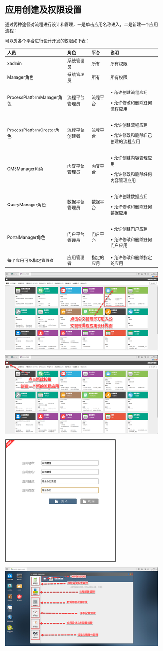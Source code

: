 # 应用创建及权限设置

通过两种途径对流程进行设计和管理，一是单击应用名称进入，二是新建一个应用流程：

可以对各个平台进行设计开发的权限如下表：

<table>
  <thead>
    <tr>
      <th style="text-align:left"><b>&#x4EBA;&#x5458;</b>
      </th>
      <th style="text-align:left"><b>&#x89D2;&#x8272;</b>
      </th>
      <th style="text-align:left"><b>&#x5E73;&#x53F0;</b>
      </th>
      <th style="text-align:left"><b>&#x8BF4;&#x660E;</b>
      </th>
    </tr>
  </thead>
  <tbody>
    <tr>
      <td style="text-align:left">xadmin</td>
      <td style="text-align:left">&#x7CFB;&#x7EDF;&#x7BA1;&#x7406;&#x5458;</td>
      <td style="text-align:left">&#x6240;&#x6709;</td>
      <td style="text-align:left">&#x6240;&#x6709;&#x6743;&#x9650;</td>
    </tr>
    <tr>
      <td style="text-align:left">Manager&#x89D2;&#x8272;</td>
      <td style="text-align:left">&#x7CFB;&#x7EDF;&#x7BA1;&#x7406;&#x5458;</td>
      <td style="text-align:left">&#x6240;&#x6709;</td>
      <td style="text-align:left">&#x6240;&#x6709;&#x6743;&#x9650;</td>
    </tr>
    <tr>
      <td style="text-align:left">ProcessPlatformManager&#x89D2;&#x8272;</td>
      <td style="text-align:left">&#x6D41;&#x7A0B;&#x5E73;&#x53F0;&#x7BA1;&#x7406;&#x5458;</td>
      <td style="text-align:left">&#x6D41;&#x7A0B;&#x5E73;&#x53F0;</td>
      <td style="text-align:left">
        <p>&#x2022; &#x5141;&#x8BB8;&#x521B;&#x5EFA;&#x6D41;&#x7A0B;&#x5E94;&#x7528;</p>
        <p>&#x2022; &#x5141;&#x8BB8;&#x4FEE;&#x6539;&#x548C;&#x5220;&#x9664;&#x4EFB;&#x4F55;&#x6D41;&#x7A0B;&#x5E94;&#x7528;</p>
      </td>
    </tr>
    <tr>
      <td style="text-align:left">ProcessPlatformCreator&#x89D2;&#x8272;</td>
      <td style="text-align:left">&#x6D41;&#x7A0B;&#x5E73;&#x53F0;&#x521B;&#x5EFA;&#x8005;</td>
      <td style="text-align:left">&#x6D41;&#x7A0B;&#x5E73;&#x53F0;</td>
      <td style="text-align:left">
        <p>&#x2022; &#x5141;&#x8BB8;&#x521B;&#x5EFA;&#x6D41;&#x7A0B;&#x5E94;&#x7528;</p>
        <p>&#x2022; &#x5141;&#x8BB8;&#x4FEE;&#x6539;&#x548C;&#x5220;&#x9664;&#x81EA;&#x5DF1;&#x521B;&#x5EFA;&#x7684;&#x6D41;&#x7A0B;&#x5E94;&#x7528;</p>
      </td>
    </tr>
    <tr>
      <td style="text-align:left">CMSManager&#x89D2;&#x8272;</td>
      <td style="text-align:left">&#x5185;&#x5BB9;&#x5E73;&#x53F0;&#x7BA1;&#x7406;&#x5458;</td>
      <td style="text-align:left">&#x5185;&#x5BB9;&#x5E73;&#x53F0;</td>
      <td style="text-align:left">
        <p>&#x2022; &#x5141;&#x8BB8;&#x521B;&#x5EFA;&#x5185;&#x5BB9;&#x7BA1;&#x7406;&#x5E94;&#x7528;</p>
        <p>&#x2022; &#x5141;&#x8BB8;&#x4FEE;&#x6539;&#x548C;&#x5220;&#x9664;&#x4EFB;&#x4F55;&#x5185;&#x5BB9;&#x7BA1;&#x7406;&#x5E94;&#x7528;</p>
      </td>
    </tr>
    <tr>
      <td style="text-align:left">QueryManager&#x89D2;&#x8272;</td>
      <td style="text-align:left">&#x6570;&#x636E;&#x5E73;&#x53F0;&#x7BA1;&#x7406;&#x5458;</td>
      <td style="text-align:left">&#x6570;&#x636E;&#x5E73;&#x53F0;</td>
      <td style="text-align:left">
        <p>&#x2022; &#x5141;&#x8BB8;&#x521B;&#x5EFA;&#x6570;&#x636E;&#x5E94;&#x7528;</p>
        <p>&#x2022; &#x5141;&#x8BB8;&#x4FEE;&#x6539;&#x548C;&#x5220;&#x9664;&#x4EFB;&#x4F55;&#x6570;&#x636E;&#x5E94;&#x7528;</p>
      </td>
    </tr>
    <tr>
      <td style="text-align:left">PortalManager&#x89D2;&#x8272;</td>
      <td style="text-align:left">&#x95E8;&#x6237;&#x5E73;&#x53F0;&#x7BA1;&#x7406;&#x5458;</td>
      <td style="text-align:left">&#x95E8;&#x6237;&#x5E73;&#x53F0;</td>
      <td style="text-align:left">
        <p>&#x2022; &#x5141;&#x8BB8;&#x521B;&#x5EFA;&#x95E8;&#x6237;&#x5E94;&#x7528;</p>
        <p>&#x2022; &#x5141;&#x8BB8;&#x4FEE;&#x6539;&#x548C;&#x5220;&#x9664;&#x4EFB;&#x4F55;&#x95E8;&#x6237;&#x5E94;&#x7528;</p>
      </td>
    </tr>
    <tr>
      <td style="text-align:left">&#x6BCF;&#x4E2A;&#x5E94;&#x7528;&#x53EF;&#x4EE5;&#x6307;&#x5B9A;&#x7BA1;&#x7406;&#x8005;</td>
      <td
      style="text-align:left">&#x5E94;&#x7528;&#x7BA1;&#x7406;&#x8005;</td>
        <td style="text-align:left">&#x6307;&#x5B9A;&#x7684;&#x5E94;&#x7528;</td>
        <td style="text-align:left">&#x2022; &#x5141;&#x8BB8;&#x4FEE;&#x6539;&#x548C;&#x5220;&#x9664;&#x6307;&#x5B9A;&#x7684;&#x5E94;&#x7528;</td>
    </tr>
  </tbody>
</table>

![](../.gitbook/assets/image%20%2874%29.png)

![](../.gitbook/assets/image%20%28147%29.png)

![](../.gitbook/assets/image%20%2869%29.png)

![](../.gitbook/assets/image%20%28145%29.png)

